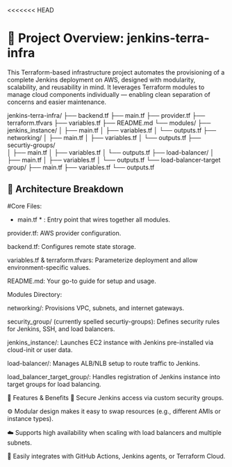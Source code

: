 <<<<<<< HEAD

# 🚀 Project Overview: jenkins-terra-infra

 This Terraform-based infrastructure project automates the provisioning of a complete Jenkins deployment on AWS, designed with modularity, scalability, and reusability in mind. It leverages Terraform modules to manage cloud components individually — enabling clean separation of concerns and easier maintenance.

jenkins-terra-infra/
├── backend.tf
├── main.tf
├── provider.tf
├── terraform.tfvars
├── variables.tf
├── README.md
└── modules/
    ├── jenkins_instance/
    │   ├── main.tf
    │   ├── variables.tf
    │   └── outputs.tf
    ├── networking/
    │   ├── main.tf
    │   ├── variables.tf
    │   └── outputs.tf
    ├── securtiy-groups/   
    │   ├── main.tf
    │   ├── variables.tf
    │   └── outputs.tf
    ├── load-balancer/
    │   ├── main.tf
    │   ├── variables.tf
    │   └── outputs.tf
    └── load-balancer-target group/
        ├── main.tf
        ├── variables.tf
        └── outputs.tf

## 🧱 Architecture Breakdown

#Core Files:

* main.tf * : Entry point that wires together all modules.

provider.tf: AWS provider configuration.

backend.tf: Configures remote state storage.

variables.tf & terraform.tfvars: Parameterize deployment and allow environment-specific values.

README.md: Your go-to guide for setup and usage.

Modules Directory:

networking/: Provisions VPC, subnets, and internet gateways.

security_group/ (currently spelled securtiy-groups): Defines security rules for Jenkins, SSH, and load balancers.

jenkins_instance/: Launches EC2 instance with Jenkins pre-installed via cloud-init or user data.

load-balancer/: Manages ALB/NLB setup to route traffic to Jenkins.

load_balancer_target_group/: Handles registration of Jenkins instance into target groups for load balancing.

🌟 Features & Benefits
🔐 Secure Jenkins access via custom security groups.

⚙️ Modular design makes it easy to swap resources (e.g., different AMIs or instance types).

☁️ Supports high availability when scaling with load balancers and multiple subnets.

🧩 Easily integrates with GitHub Actions, Jenkins agents, or Terraform Cloud.

